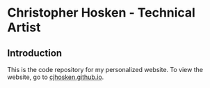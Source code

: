 # Christopher Hosken - Technical Artist

## Introduction

This is the code repository for my personalized website. To view the website, go to [cjhosken.github.io](https://cjhosken.github.io).
